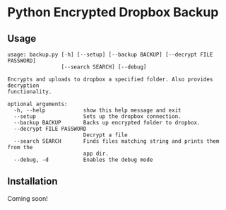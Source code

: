 Python Encrypted Dropbox Backup
=====================================
Usage
-------
```
usage: backup.py [-h] [--setup] [--backup BACKUP] [--decrypt FILE PASSWORD]
                 [--search SEARCH] [--debug]

Encrypts and uploads to dropbox a specified folder. Also provides decryption
functionality.

optional arguments:
  -h, --help            show this help message and exit
  --setup               Sets up the dropbox connection.
  --backup BACKUP       Backs up encrypted folder to dropbox.
  --decrypt FILE PASSWORD
                        Decrypt a file
  --search SEARCH       Finds files matching string and prints them from the
                        app dir.
  --debug, -d           Enables the debug mode
```

Installation
--------------
 Coming soon!